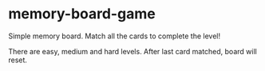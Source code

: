 # memory-board-game


Simple memory board. Match all the cards to complete the level!

There are easy, medium and hard levels. After last card matched, board will reset.
